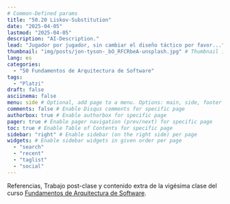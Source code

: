```yaml
---
# Common-Defined params
title: "50.20 Liskov-Substitution"
date: "2025-04-05"
lastmod: "2025-04-05"
description: "AI-Description."
lead: "Jugador por jugador, sin cambiar el diseño táctico por favor..." # Lead text
thumbnail: "img/posts/jon-tyson-_bO_RFCRbeA-unsplash.jpg" # Thumbnail image
lang: es
categories:
  - "50 Fundamentos de Arquitectura de Software"
tags:
  - "Platzi"
draft: false
asciinema: false
menu: side # Optional, add page to a menu. Options: main, side, footer
comments: false # Enable Disqus comments for specific page
authorbox: true # Enable authorbox for specific page
pager: true # Enable pager navigation (prev/next) for specific page
toc: true # Enable Table of Contents for specific page
sidebar: "right" # Enable sidebar (on the right side) per page
widgets: # Enable sidebar widgets in given order per page
  - "search"
  - "recent"
  - "taglist"
  - "social"
---
```


Referencias, Trabajo post-clase y contenido extra de la vigésima clase del curso [Fundamentos de Arquitectura de Software](https://platzi.com/). 

<!--more-->

